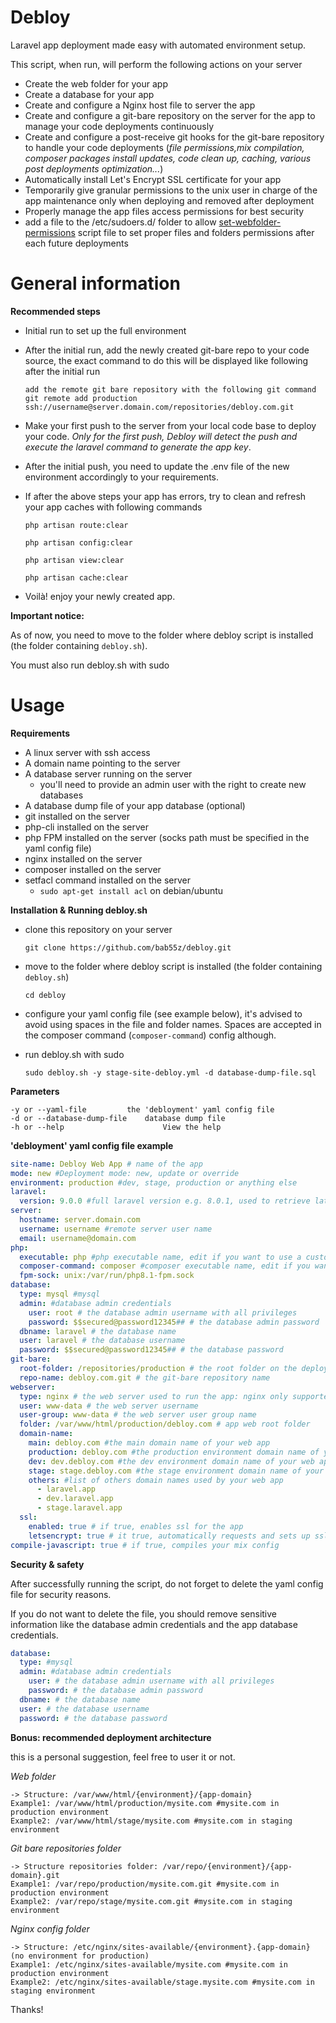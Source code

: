 # Debloy
Laravel app deployment made easy with automated environment setup. 

This script, when run, will perform the following actions on your server

- Create the web folder for your app
- Create a database for your app
- Create and configure a Nginx host file to server the app
- Create and configure a git-bare repository on the server for the app to manage your code deployments continuously
- Create and configure a post-receive git hooks for the git-bare repository to handle your code deployments (_file permissions,mix compilation, composer packages install updates, code clean up, caching, various post deployments optimization..._)
- Automatically install Let's Encrypt SSL certificate for your app
- Temporarily give granular permissions to the unix user in charge of the app maintenance only when deploying and removed after deployment
- Properly manage the app files access permissions for best security
- add a file to the /etc/sudoers.d/ folder to allow  [set-webfolder-permissions](stubs%2Fset-webfolder-permissions) script file to set proper files and folders permissions after each future deployments
# General information
**Recommended steps**

- Initial run to set up the full environment
- After the initial run, add the newly created git-bare repo to your code source, the exact command to do this will be displayed like following after the initial run
    ```
  add the remote git bare repository with the following git command 
  git remote add production ssh://username@server.domain.com/repositories/debloy.com.git
  ```
- Make your first push to the server from your local code base to deploy your code. _Only for the first push, Debloy will detect the push and execute the laravel command to generate the app key_.
- After the initial push, you need to update the .env file of the new environment accordingly to your requirements.
- If after the above steps your app has errors, try to clean and refresh your app caches with following commands

  ```php artisan route:clear```

  ```php artisan config:clear```

  ```php artisan view:clear```

  ```php artisan cache:clear```

- Voilà! enjoy your newly created app.

**Important notice:**

As of now, you need to move to the folder where debloy script is installed (the folder containing `debloy.sh`).

You must also run debloy.sh with sudo

# Usage
**Requirements**
- A linux server with ssh access
- A domain name pointing to the server
- A database server running on the server
  - you'll need to provide an admin user with the right to create new databases
- A database dump file of your app database (optional)
- git installed on the server
- php-cli installed on the server
- php FPM installed on the server (socks path must be specified in the yaml config file)
- nginx installed on the server
- composer installed on the server
- setfacl command installed on the server
  - `sudo apt-get install acl` on debian/ubuntu


**Installation & Running debloy.sh**
- clone this repository on your server 
  
  ```git clone https://github.com/bab55z/debloy.git```

- move to the folder where debloy script is installed (the folder containing `debloy.sh`)

  ```cd debloy```

- configure your yaml config file (see example below), it's advised to avoid using spaces in the file and folder names. Spaces are accepted in the composer command (```composer-command```) config although.

- run debloy.sh with sudo

  `sudo debloy.sh -y stage-site-debloy.yml -d database-dump-file.sql` 

**Parameters**

	-y or --yaml-file 		  the 'debloyment' yaml config file
	-d or --database-dump-file 	  database dump file
	-h or --help 	                  View the help 

**'debloyment' yaml config file example**

```yaml
site-name: Debloy Web App # name of the app
mode: new #Deployment mode: new, update or override
environment: production #dev, stage, production or anything else
laravel:
  version: 9.0.0 #full laravel version e.g. 8.0.1, used to retrieve latest .env.example,...
server:
  hostname: server.domain.com
  username: username #remote server user name
  email: username@domain.com
php:
  executable: php #php executable name, edit if you want to use a custom command to run php during ci/cd, e.g. php7.4
  composer-command: composer #composer executable name, edit if you want to use a custom command to run composer during ci/cd deployments, e.g. php7.4 /usr/local/bin/composer
  fpm-sock: unix:/var/run/php8.1-fpm.sock
database:
  type: mysql #mysql
  admin: #database admin credentials
    user: root # the database admin username with all privileges
    password: $$secured@password12345## # the database admin password
  dbname: laravel # the database name
  user: laravel # the database username
  password: $$secured@password12345## # the database password
git-bare:
  root-folder: /repositories/production # the root folder on the deployment server that contains your git-bare repositories
  repo-name: debloy.com.git # the git-bare repository name
webserver:
  type: nginx # the web server used to run the app: nginx only supported
  user: www-data # the web server username
  user-group: www-data # the web server user group name
  folder: /var/www/html/production/debloy.com # app web root folder
  domain-name:
    main: debloy.com #the main domain name of your web app
    production: debloy.com #the production environment domain name of your web app
    dev: dev.debloy.com #the dev environment domain name of your web app
    stage: stage.debloy.com #the stage environment domain name of your web app
    others: #list of others domain names used by your web app
      - laravel.app
      - dev.laravel.app
      - stage.laravel.app
  ssl:
    enabled: true # if true, enables ssl for the app
    letsencrypt: true # it true, automatically requests and sets up ssl from Let's Encrypt authority
compile-javascript: true # if true, compiles your mix config
```
**Security & safety**

After successfully running the script, do not forget to delete the yaml config file for security reasons.

If you do not want to delete the file, you should remove sensitive information like the database admin credentials and the app database credentials.
```yaml
database:
  type: #mysql
  admin: #database admin credentials
    user: # the database admin username with all privileges
    password: # the database admin password
  dbname: # the database name
  user: # the database username
  password: # the database password
```

**Bonus: recommended deployment architecture**

this is a personal suggestion, feel free to user it or not.

_Web folder_
```
-> Structure: /var/www/html/{environment}/{app-domain}
Example1: /var/www/html/production/mysite.com #mysite.com in production environment
Example2: /var/www/html/stage/mysite.com #mysite.com in staging environment
```
_Git bare repositories folder_
```
-> Structure repositories folder: /var/repo/{environment}/{app-domain}.git
Example1: /var/repo/production/mysite.com.git #mysite.com in production environment
Example2: /var/repo/stage/mysite.com.git #mysite.com in staging environment
```
_Nginx config folder_
```
-> Structure: /etc/nginx/sites-available/{environment}.{app-domain} (no environment for production)
Example1: /etc/nginx/sites-available/mysite.com #mysite.com in production environment
Example2: /etc/nginx/sites-available/stage.mysite.com #mysite.com in staging environment
```

Thanks!